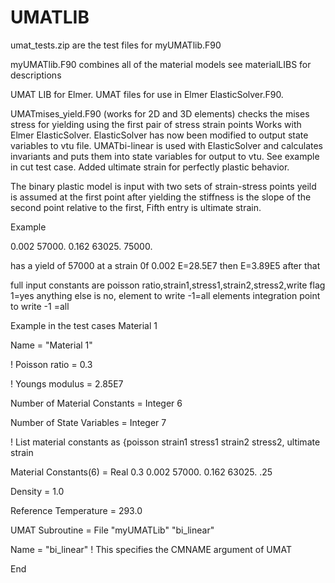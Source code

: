 # UMATLIB

umat_tests.zip are the test files for myUMATlib.F90

myUMATlib.F90 combines all of the material models
see materialLIBS for descriptions

UMAT LIB for Elmer. 
UMAT files for use in Elmer ElasticSolver.F90.
   
  UMATmises_yield.F90 (works for 2D and 3D elements) checks the mises stress for yielding using the first pair of stress strain points
Works with Elmer ElasticSolver.
ElasticSolver has now been modified to output state variables to vtu file.
UMATbi-linear is used with ElasticSolver and calculates invariants and puts them into state variables for output to vtu.
See example in cut test case.  Added ultimate strain for perfectly plastic behavior.

The binary plastic model is input with two sets of strain-stress points yeild is assumed at the first point
after yielding the stiffness is the slope of the second point relative to the first, Fifth entry is ultimate strain.

Example

0.002 57000. 0.162 63025. 75000.

has a yield of 57000 at a strain 0f 0.002 E=28.5E7 then E=3.89E5 after that

full input constants are poisson ratio,strain1,stress1,strain2,stress2,write flag
1=yes anything else is no, element to write -1=all elements
integration point to write -1 =all


Example in the test cases
Material 1

Name = "Material 1"

!  Poisson ratio = 0.3

!  Youngs modulus = 2.85E7

Number of Material Constants = Integer 6

Number of State Variables = Integer 7

! List material constants as {poisson strain1 stress1 strain2 stress2, ultimate strain

Material Constants(6) = Real 0.3 0.002 57000. 0.162 63025. .25

Density = 1.0

Reference Temperature = 293.0

UMAT Subroutine = File "myUMATLib" "bi_linear"

Name = "bi_linear"  ! This specifies the CMNAME argument of UMAT

End

